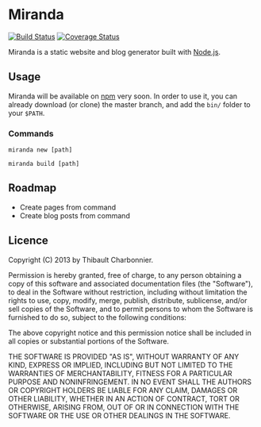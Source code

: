 # Miranda

[![Build Status](https://api.travis-ci.org/thibaultCha/Miranda.png)](https://travis-ci.org/thibaultCha/Miranda) [![Coverage Status](https://coveralls.io/repos/thibaultCha/Miranda/badge.png?branch=master)](https://coveralls.io/r/thibaultCha/Miranda?branch=master)

Miranda is a static website and blog generator built with [Node.js](http://nodejs.org).

## Usage

Miranda will be available on [npm](https://npmjs.org) very soon. In order to use it, you can already download (or clone) the master branch, and add the `bin/` folder to your `$PATH`.

### Commands

`miranda new [path]`

`miranda build [path]`

## Roadmap

- Create pages from command
- Create blog posts from command

## Licence

Copyright (C) 2013 by Thibault Charbonnier.

Permission is hereby granted, free of charge, to any person obtaining a copy of this software and associated documentation files (the "Software"), to deal in the Software without restriction, including without limitation the rights to use, copy, modify, merge, publish, distribute, sublicense, and/or sell copies of the Software, and to permit persons to whom the Software is furnished to do so, subject to the following conditions:

The above copyright notice and this permission notice shall be included in all copies or substantial portions of the Software.

THE SOFTWARE IS PROVIDED "AS IS", WITHOUT WARRANTY OF ANY KIND, EXPRESS OR IMPLIED, INCLUDING BUT NOT LIMITED TO THE WARRANTIES OF MERCHANTABILITY, FITNESS FOR A PARTICULAR PURPOSE AND NONINFRINGEMENT. IN NO EVENT SHALL THE AUTHORS OR COPYRIGHT HOLDERS BE LIABLE FOR ANY CLAIM, DAMAGES OR OTHER LIABILITY, WHETHER IN AN ACTION OF CONTRACT, TORT OR OTHERWISE, ARISING FROM, OUT OF OR IN CONNECTION WITH THE SOFTWARE OR THE USE OR OTHER DEALINGS IN THE SOFTWARE.